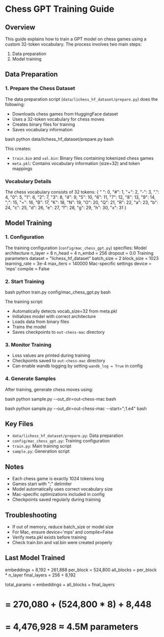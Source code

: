 # Chess GPT Training Guide

## Overview

This guide explains how to train a GPT model on chess games using a custom 32-token vocabulary. The process involves two main steps:

1. Data preparation
2. Model training

## Data Preparation

### 1. Prepare the Chess Dataset

The data preparation script (`data/lichess_hf_dataset/prepare.py`) does the following:

- Downloads chess games from HuggingFace dataset
- Uses a 32-token vocabulary for chess moves
- Creates binary files for training
- Saves vocabulary information

bash
python data/lichess_hf_dataset/prepare.py
bash

This creates:

- `train.bin` and `val.bin`: Binary files containing tokenized chess games
- `meta.pkl`: Contains vocabulary information (size=32) and token mappings

### Vocabulary Details

The chess vocabulary consists of 32 tokens:
{
" ": 0, "#": 1, "+": 2, "-": 3,
".": 4, "0": 5, "1": 6, "2": 7,
"3": 8, "4": 9, "5": 10, "6": 11,
"7": 12, "8": 13, "9": 14, ";": 15,
"=": 16, "B": 17, "K": 18, "N": 19,
"O": 20, "Q": 21, "R": 22, "a": 23,
"b": 24, "c": 25, "d": 26, "e": 27,
"f": 28, "g": 29, "h": 30, "x": 31
}

## Model Training

### 1. Configuration

The training configuration (`config/mac_chess_gpt.py`) specifies:
Model architecture
n_layer = 8
n_head = 4
n_embd = 256
dropout = 0.0
Training parameters
dataset = "lichess_hf_dataset"
batch_size = 2
block_size = 1023
learning_rate = 3e-4
max_iters = 140000
Mac-specific settings
device = 'mps'
compile = False

### 2. Start Training

bash
python train.py config/mac_chess_gpt.py
bash

The training script:

- Automatically detects vocab_size=32 from meta.pkl
- Initializes model with correct architecture
- Loads data from binary files
- Trains the model
- Saves checkpoints to `out-chess-mac` directory

### 3. Monitor Training

- Loss values are printed during training
- Checkpoints saved to `out-chess-mac` directory
- Can enable wandb logging by setting `wandb_log = True` in config

### 4. Generate Samples

After training, generate chess moves using:

bash
python sample.py --out_dir=out-chess-mac
bash

bash
python sample.py --out_dir=out-chess-mac --start=";1.e4"
bash

## Key Files

- `data/lichess_hf_dataset/prepare.py`: Data preparation
- `config/mac_chess_gpt.py`: Training configuration
- `train.py`: Main training script
- `sample.py`: Generation script

## Notes

- Each chess game is exactly 1024 tokens long
- Games start with ";" delimiter
- Model automatically uses correct vocabulary size
- Mac-specific optimizations included in config
- Checkpoints saved regularly during training

## Troubleshooting

- If out of memory, reduce batch_size or model size
- For Mac, ensure device='mps' and compile=False
- Verify meta.pkl exists before training
- Check train.bin and val.bin were created properly

## Last Model Trained

embeddings = 8,192 + 261,888
per_block = 524,800
all_blocks = per_block \* n_layer
final_layers = 256 + 8,192

total_params = embeddings + all_blocks + final_layers

# = 270,080 + (524,800 \* 8) + 8,448

# = 4,476,928 ≈ 4.5M parameters
